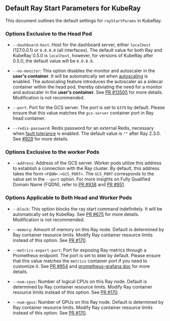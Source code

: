 
## Default Ray Start Parameters for KubeRay

This document outlines the default settings for `rayStartParams` in KubeRay.


### Options Exclusive to the Head Pod

- `--dashboard-host`: Host for the dashboard server, either `localhost` (127.0.0.1) or `0.0.0.0` (all interfaces).
The default value for both Ray and KubeRay 0.5.0 is `localhost`, however, for versions of KubeRay after 0.5.0, the default value will be `0.0.0.0`.


- `--no-monitor`: This option disables the monitor and autoscaler in the **user's container**. It will be automatically set when [autoscaling](https://github.com/ray-project/kuberay/blob/master/docs/guidance/autoscaler.md) is enabled. The autoscaling feature introduces the autoscaler as a sidecar container within the head pod, thereby obviating the need for a monitor and autoscaler in the **user's container**. See [PR #13505](https://github.com/ray-project/ray/pull/13505) for more details. Modification is not recommended.


- `--port`: Port for the GCS server. The port is set to `6379` by default. Please ensure that this value matches the `gcs-server` container port in Ray head container.

- `--redis-password`: Redis password for an external Redis, necessary when [fault tolerance](https://github.com/ray-project/kuberay/blob/master/docs/guidance/gcs-ft.md) is enabled. 
The default value is `""` after Ray 2.3.0. See [#929](https://github.com/ray-project/kuberay/pull/929) for more details. 

### Options Exclusive to the worker Pods

- `--address`: Address of the GCS server. Worker pods utilize this address to establish a connection with the Ray cluster. By default, this address takes the form `<FQDN>:<GCS_PORT>`. The `GCS_PORT` corresponds to the value set in the `--port` option. For more insights on Fully Qualified Domain Name (FQDN), refer to [PR #938](https://github.com/ray-project/kuberay/pull/938) and [PR #951](https://github.com/ray-project/kuberay/pull/951).

### Options Applicable to Both Head and Worker Pods

- `--block`: This option blocks the ray start command indefinitely. It will be automatically set by KubeRay. See [PR #675](https://github.com/ray-project/kuberay/pull/675) for more details. Modification is not recommended.

- `--memory`: Amount of memory on this Ray node. Default is determined by Ray container resource limits. Modify Ray container resource limits instead of this option. See [PR #170](https://github.com/ray-project/kuberay/pull/170).

- `--metrics-export-port`: Port for exposing Ray metrics through a Prometheus endpoint. The port is set to `8080` by default. Please ensure that this value matches the `metrics` container port if you need to customize it. See [PR #954](https://github.com/ray-project/kuberay/pull/954) and [prometheus-grafana doc](https://github.com/ray-project/kuberay/blob/master/docs/guidance/prometheus-grafana.md) for more details.

- `--num-cpus`: Number of logical CPUs on this Ray node. Default is determined by Ray container resource limits. Modify Ray container resource limits instead of this option. See [PR #170](https://github.com/ray-project/kuberay/pull/170).

- `--num-gpus`: Number of GPUs on this Ray node. Default is determined by Ray container resource limits. Modify Ray container resource limits instead of this option. See [PR #170](https://github.com/ray-project/kuberay/pull/170).


